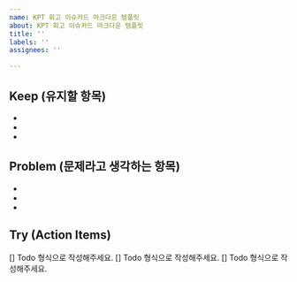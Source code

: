 ```yaml
---
name: KPT 회고 이슈카드 마크다운 템플릿
about: KPT 회고 이슈카드 마크다운 템플릿
title: ''
labels: ''
assignees: ''

---
```


## Keep (유지할 항목)
*
*
*

## Problem (문제라고 생각하는 항목)
*
*
*

## Try (Action Items)
[]  Todo 형식으로 작성해주세요.
[]  Todo 형식으로 작성해주세요.
[]  Todo 형식으로 작성해주세요.
